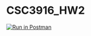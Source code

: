 # CSC3916_HW2

[![Run in Postman](https://run.pstmn.io/button.svg)](https://app.getpostman.com/run-collection/ae970a506d3ed6ed0c23#?env%5BCSC3916_HW2_Lie%5D=W3sia2V5IjoidG9rZW4iLCJ2YWx1ZSI6IiIsImVuYWJsZWQiOnRydWV9XQ==)
